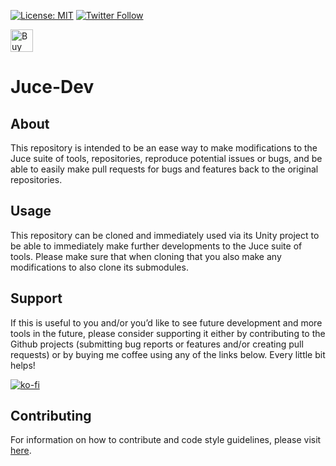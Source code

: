 [![License: MIT](https://img.shields.io/badge/License-MIT-blue.svg)](https://opensource.org/licenses/MIT) [![Twitter Follow](https://img.shields.io/badge/twitter-%40stampyturtle-blue.svg?style=flat&label=Follow)](https://twitter.com/stampyturtle)

<a href='https://ko-fi.com/I3I2W7GX' target='_blank'><img height='36' style='border:0px;height:36px;' src='https://cdn.ko-fi.com/cdn/kofi3.png?v=2' border='0' alt='Buy Me a Coffee at ko-fi.com' /></a>

# Juce-Dev

## About
This repository is intended to be an ease way to make modifications to the Juce suite of tools, repositories, reproduce potential issues or bugs, and be able to easily make pull requests for bugs and features back to the original repositories.

## Usage

This repository can be cloned and immediately used via its Unity project to be able to immediately make further developments to the Juce suite of tools. Please make sure that when cloning that you also make any modifications to also clone its submodules.

## Support
If this is useful to you and/or you’d like to see future development and more tools in the future, please consider supporting it either by contributing to the Github projects (submitting bug reports or features and/or creating pull requests) or by buying me coffee using any of the links below. Every little bit helps!

[![ko-fi](https://www.ko-fi.com/img/githubbutton_sm.svg)](https://ko-fi.com/I3I2W7GX)

## Contributing

For information on how to contribute and code style guidelines, please visit [here](./contributing.md).
